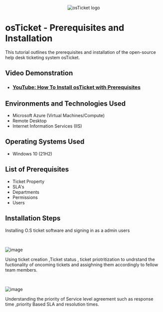 <p align="center">
<img src="https://i.imgur.com/Clzj7Xs.png" alt="osTicket logo"/>
</p>

<h1>osTicket - Prerequisites and Installation</h1>
This tutorial outlines the prerequisites and installation of the open-source help desk ticketing system osTicket.<br />


<h2>Video Demonstration</h2>

- ### [YouTube: How To Install osTicket with Prerequisites](https://www.youtube.com)

<h2>Environments and Technologies Used</h2>

- Microsoft Azure (Virtual Machines/Compute)
- Remote Desktop
- Internet Information Services (IIS)

<h2>Operating Systems Used </h2>

- Windows 10</b> (21H2)

<h2>List of Prerequisites</h2>

- Ticket Property
- SLA's
- Departments
- Permissions
- Users

<h2>Installation Steps</h2>




</p>
<p>
Installing O.S ticket software and signing in as a admin users
</p>
<br />

![image](https://github.com/user-attachments/assets/5349cea0-b812-4459-967d-d50c574af6ca)


</p>
<p>
Using ticket creation ,Ticket status , ticket priotritization to undrstand the fuctionality of oncoming tickets and assighning them accordingly to fellow team members.
</p>
<br />

![image](https://github.com/user-attachments/assets/810cd8bd-d459-45ad-acea-8fb1dbf4c2f1)


</p>
<p>
Understanding the priority of Service level agreement such as response time  ,priority Based SLA  and resolution times.
<br />
